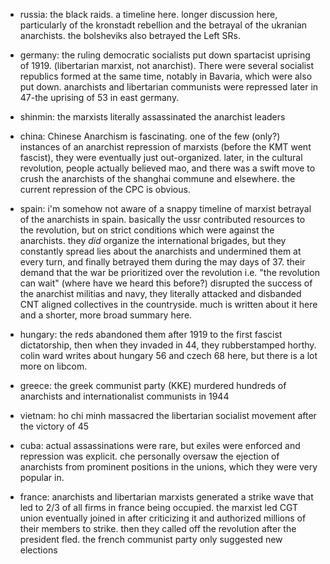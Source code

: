 * russia: the black raids. a timeline here. longer discussion here, particularly of the kronstadt rebellion and the betrayal of the ukranian anarchists. the bolsheviks also betrayed the Left SRs.

* germany: the ruling democratic socialists put down spartacist uprising of 1919. (libertarian marxist, not anarchist). There were several socialist republics formed at the same time, notably in Bavaria, which were also put down. anarchists and libertarian communists were repressed later in 47-the uprising of 53 in east germany.

* shinmin: the marxists literally assassinated the anarchist leaders

* china: Chinese Anarchism is fascinating. one of the few (only?) instances of an anarchist repression of marxists (before the KMT went fascist), they were eventually just out-organized. later, in the cultural revolution, people actually believed mao, and there was a swift move to crush the anarchists of the shanghai commune and elsewhere. the current repression of the CPC is obvious.

* spain: i'm somehow not aware of a snappy timeline of marxist betrayal of the anarchists in spain. basically the ussr contributed resources to the revolution, but on strict conditions which were against the anarchists. they *did* organize the international brigades, but they constantly spread lies about the anarchists and undermined them at every turn, and finally betrayed them during the may days of 37. their demand that the war be prioritized over the revolution i.e. "the revolution can wait" (where have we heard this before?) disrupted the success of the anarchist militias and navy, they literally attacked and disbanded CNT aligned collectives in the countryside. much is written about it here and a shorter, more broad summary here.

* hungary: the reds abandoned them after 1919 to the first fascist dictatorship, then when they invaded in 44, they rubberstamped horthy. colin ward writes about hungary 56 and czech 68 here, but there is a lot more on libcom.

* greece: the greek communist party (KKE) murdered hundreds of anarchists and internationalist communists in 1944

* vietnam: ho chi minh massacred the libertarian socialist movement after the victory of 45

* cuba: actual assassinations were rare, but exiles were enforced and repression was explicit. che personally oversaw the ejection of anarchists from prominent positions in the unions, which they were very popular in.

* france: anarchists and libertarian marxists generated a strike wave that led to 2/3 of all firms in france being occupied. the marxist led CGT union eventually joined in after criticizing it and authorized millions of their members to strike. then they called off the revolution after the president fled. the french communist party only suggested new elections